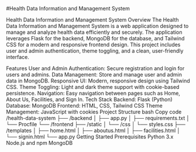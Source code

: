 #Health Data Information and Management System

Health Data Information and Management System
Overview
The Health Data Information and Management System is a web application designed to manage and analyze health data efficiently and securely. The application leverages Flask for the backend, MongoDB for the database, and Tailwind CSS for a modern and responsive frontend design. This project includes user and admin authentication, theme toggling, and a clean, user-friendly interface.

Features
User and Admin Authentication: Secure registration and login for users and admins.
Data Management: Store and manage user and admin data in MongoDB.
Responsive UI: Modern, responsive design using Tailwind CSS.
Theme Toggling: Light and dark theme support with cookie-based persistence.
Navigation: Easy navigation between pages such as Home, About Us, Facilities, and Sign In.
Tech Stack
Backend: Flask (Python)
Database: MongoDB
Frontend: HTML, CSS, Tailwind CSS
Theme Management: JavaScript with cookies
Project Structure
bash
Copy code
/health-data-system
├── /backend
│   ├── app.py
│   ├── requirements.txt
│   └── Procfile
└── /frontend
    ├── /static
    │   └── /css
    │       └── styles.css
    ├── /templates
    │   ├── home.html
    │   ├── aboutus.html
    │   ├── facilities.html
    │   └── signin.html
    └── app.py
Getting Started
Prerequisites
Python 3.x
Node.js and npm
MongoDB
